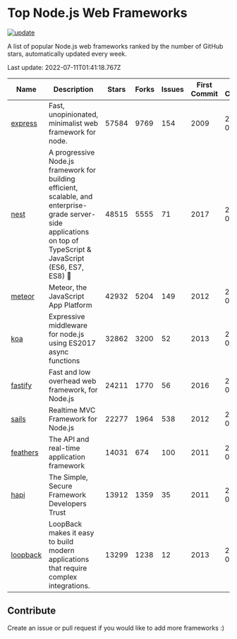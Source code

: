 # Top Node.js Web Frameworks

[![update](https://github.com/sunnysid3up/nodejs-web-frameworks/actions/workflows/update.yml/badge.svg)](https://github.com/sunnysid3up/nodejs-web-frameworks/actions/workflows/update.yml)

A list of popular Node.js web frameworks ranked by the number of GitHub stars, automatically updated every week.

Last update: 2022-07-11T01:41:18.767Z

| Name          | Description          | Stars                     | Forks          | Issues               | First Commit        | Last Commit         | Language          |
|---------------|----------------------|---------------------------|----------------|----------------------|---------------------|---------------------|-------------------|
| [express](https://github.com/expressjs/express) | Fast, unopinionated, minimalist web framework for node. | 57584 | 9769 | 154 | 2009 | 2022-07-11 | JS |
| [nest](https://github.com/nestjs/nest) | A progressive Node.js framework for building efficient, scalable, and enterprise-grade server-side applications on top of TypeScript & JavaScript (ES6, ES7, ES8) 🚀 | 48515 | 5555 | 71 | 2017 | 2022-07-11 | TS |
| [meteor](https://github.com/meteor/meteor) | Meteor, the JavaScript App Platform | 42932 | 5204 | 149 | 2012 | 2022-07-10 | JS |
| [koa](https://github.com/koajs/koa) | Expressive middleware for node.js using ES2017 async functions | 32862 | 3200 | 52 | 2013 | 2022-07-10 | JS |
| [fastify](https://github.com/fastify/fastify) | Fast and low overhead web framework, for Node.js | 24211 | 1770 | 56 | 2016 | 2022-07-10 | JS |
| [sails](https://github.com/balderdashy/sails) | Realtime MVC Framework for Node.js | 22277 | 1964 | 538 | 2012 | 2022-07-10 | JS |
| [feathers](https://github.com/feathersjs/feathers) | The API and real-time application framework | 14031 | 674 | 100 | 2011 | 2022-07-10 | TS |
| [hapi](https://github.com/hapijs/hapi) | The Simple, Secure Framework Developers Trust | 13912 | 1359 | 35 | 2011 | 2022-07-10 | JS |
| [loopback](https://github.com/strongloop/loopback) | LoopBack makes it easy to build modern applications that require complex integrations. | 13299 | 1238 | 12 | 2013 | 2022-07-09 | JS |

## Contribute 

Create an issue or pull request if you would like to add more frameworks :)